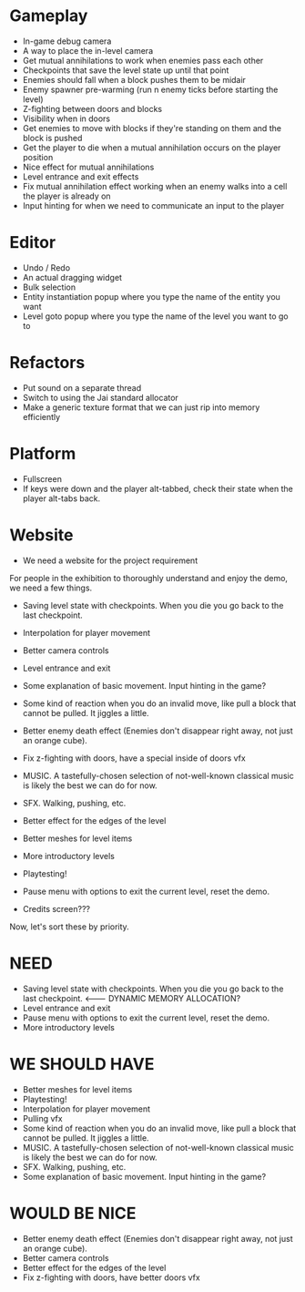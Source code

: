 # Gameplay
- In-game debug camera
- A way to place the in-level camera
- Get mutual annihilations to work when enemies pass each other
- Checkpoints that save the level state up until that point
- Enemies should fall when a block pushes them to be midair
- Enemy spawner pre-warming (run n enemy ticks before starting the level)
- Z-fighting between doors and blocks
- Visibility when in doors
- Get enemies to move with blocks if they're standing on them and the block is pushed
- Get the player to die when a mutual annihilation occurs on the player position
- Nice effect for mutual annihilations
- Level entrance and exit effects
- Fix mutual annihilation effect working when an enemy walks into a cell the player is already on
- Input hinting for when we need to communicate an input to the player


# Editor
- Undo / Redo
- An actual dragging widget
- Bulk selection
- Entity instantiation popup where you type the name of the entity you want
- Level goto popup where you type the name of the level you want to go to


# Refactors
- Put sound on a separate thread
- Switch to using the Jai standard allocator
- Make a generic texture format that we can just rip into memory efficiently


# Platform
- Fullscreen
- If keys were down and the player alt-tabbed, check their state when the player
alt-tabs back.


# Website
- We need a website for the project requirement




For people in the exhibition to thoroughly understand and enjoy the demo, we need a few things.

- Saving level state with checkpoints. When you die you go back to the last checkpoint.
- Interpolation for player movement
- Better camera controls
- Level entrance and exit
- Some explanation of basic movement. Input hinting in the game?
- Some kind of reaction when you do an invalid move, like pull a block that cannot be pulled. It jiggles a little.
- Better enemy death effect (Enemies don't disappear right away, not just an orange cube).
- Fix z-fighting with doors, have a special inside of doors vfx
- MUSIC. A tastefully-chosen selection of not-well-known classical music is likely the best we can do for now.
- SFX. Walking, pushing, etc.
- Better effect for the edges of the level
- Better meshes for level items

- More introductory levels
- Playtesting!

- Pause menu with options to exit the current level, reset the demo.
- Credits screen???


Now, let's sort these by priority.

# NEED
- Saving level state with checkpoints. When you die you go back to the last checkpoint. <--- DYNAMIC MEMORY ALLOCATION?
- Level entrance and exit
- Pause menu with options to exit the current level, reset the demo.
- More introductory levels

# WE SHOULD HAVE
- Better meshes for level items
- Playtesting!
- Interpolation for player movement
- Pulling vfx
- Some kind of reaction when you do an invalid move, like pull a block that cannot be pulled. It jiggles a little.
- MUSIC. A tastefully-chosen selection of not-well-known classical music is likely the best we can do for now.
- SFX. Walking, pushing, etc.
- Some explanation of basic movement. Input hinting in the game?

# WOULD BE NICE
- Better enemy death effect (Enemies don't disappear right away, not just an orange cube).
- Better camera controls
- Better effect for the edges of the level
- Fix z-fighting with doors, have better doors vfx
